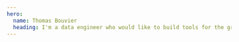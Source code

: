 ```yaml
---
hero:
  name: Thomas Bouvier
  heading: I'm a data engineer who would like to build tools for the greater social good.
---
```

